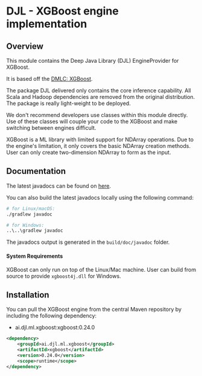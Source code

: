 # DJL - XGBoost engine implementation

## Overview
This module contains the Deep Java Library (DJL) EngineProvider for XGBoost.

It is based off the [DMLC: XGBoost](https://github.com/dmlc/xgboost).

The package DJL delivered only contains the core inference capability. All Scala and Hadoop dependencies are removed
from the original distribution. The package is really light-weight to be deployed.

We don't recommend developers use classes within this module directly.
Use of these classes will couple your code to the XGBoost and make switching between engines difficult.

XGBoost is a ML library with limited support for NDArray operations.
Due to the engine's limitation, it only covers the basic NDArray creation methods.
User can only create two-dimension NDArray to form as the input.

## Documentation

The latest javadocs can be found on [here](https://javadoc.io/doc/ai.djl.ml.xgboost/xgboost/latest/index.html).

You can also build the latest javadocs locally using the following command:

```sh
# for Linux/macOS:
./gradlew javadoc

# for Windows:
..\..\gradlew javadoc
```
The javadocs output is generated in the `build/doc/javadoc` folder.

#### System Requirements

XGBoost can only run on top of the Linux/Mac machine. User can build from source to provide `xgboost4j.dll` for Windows.

## Installation
You can pull the XGBoost engine from the central Maven repository by including the following dependency:

- ai.djl.ml.xgboost:xgboost:0.24.0

```xml
<dependency>
    <groupId>ai.djl.ml.xgboost</groupId>
    <artifactId>xgboost</artifactId>
    <version>0.24.0</version>
    <scope>runtime</scope>
</dependency>
```

